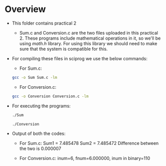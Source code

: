 # Overview 
* This folder contains practical 2
	* Sum.c and Conversion.c are the two files uploaded in this practical 2. These programs include mathematical operations in it, so we'll be using *math.h* library. For using this library we should need to make sure that the system is compatible for this.

* For compiling these files in sciprog we use the below commands:
	* For Sum.c:
	```bash
	gcc -o Sum Sum.c -lm
	```
	* For Conversion.c:
	```bash
	gcc -o Conversion Conversion.c -lm
	```
* For executing the programs:
	```bash
	./Sum
	```
	```bash
	./Conversion
	```

* Output of both the codes:
	* For Sum.c:
	Sum1 = 7.485478
	Sum2 = 7.485472
	Difference between the two is 0.000007

	* For Conversion.c:
	inum=6, fnum=6.000000, inum in binary=110

 
